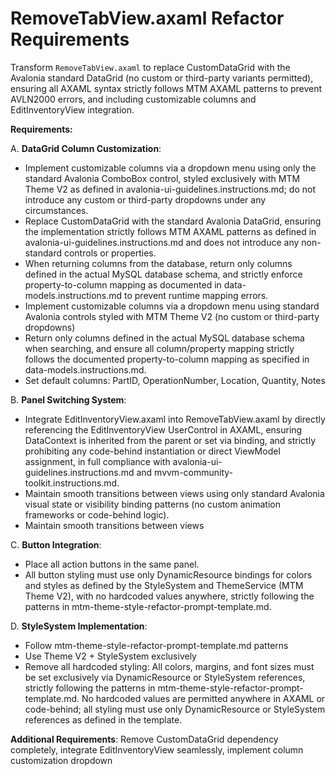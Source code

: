 # RemoveTabView.axaml Refactor Requirements

Transform `RemoveTabView.axaml` to replace CustomDataGrid with the Avalonia standard DataGrid (no custom or third-party variants permitted), ensuring all AXAML syntax strictly follows MTM AXAML patterns to prevent AVLN2000 errors, and including customizable columns and EditInventoryView integration.

**Requirements:**

A. **DataGrid Column Customization**:

- Implement customizable columns via a dropdown menu using only the standard Avalonia ComboBox control, styled exclusively with MTM Theme V2 as defined in avalonia-ui-guidelines.instructions.md; do not introduce any custom or third-party dropdowns under any circumstances.
- Replace CustomDataGrid with the standard Avalonia DataGrid, ensuring the implementation strictly follows MTM AXAML patterns as defined in avalonia-ui-guidelines.instructions.md and does not introduce any non-standard controls or properties.
- When returning columns from the database, return only columns defined in the actual MySQL database schema, and strictly enforce property-to-column mapping as documented in data-models.instructions.md to prevent runtime mapping errors.
- Implement customizable columns via a dropdown menu using standard Avalonia controls styled with MTM Theme V2 (no custom or third-party dropdowns)
- Return only columns defined in the actual MySQL database schema when searching, and ensure all column/property mapping strictly follows the documented property-to-column mapping as specified in data-models.instructions.md.
- Set default columns: PartID, OperationNumber, Location, Quantity, Notes

B. **Panel Switching System**:

- Integrate EditInventoryView.axaml into RemoveTabView.axaml by directly referencing the EditInventoryView UserControl in AXAML, ensuring DataContext is inherited from the parent or set via binding, and strictly prohibiting any code-behind instantiation or direct ViewModel assignment, in full compliance with avalonia-ui-guidelines.instructions.md and mvvm-community-toolkit.instructions.md.
- Maintain smooth transitions between views using only standard Avalonia visual state or visibility binding patterns (no custom animation frameworks or code-behind logic).
- Maintain smooth transitions between views

C. **Button Integration**:

- Place all action buttons in the same panel.
- All button styling must use only DynamicResource bindings for colors and styles as defined by the StyleSystem and ThemeService (MTM Theme V2), with no hardcoded values anywhere, strictly following the patterns in mtm-theme-style-refactor-prompt-template.md.

D. **StyleSystem Implementation**:

- Follow mtm-theme-style-refactor-prompt-template.md patterns
- Use Theme V2 + StyleSystem exclusively
- Remove all hardcoded styling: All colors, margins, and font sizes must be set exclusively via DynamicResource or StyleSystem references, strictly following the patterns in mtm-theme-style-refactor-prompt-template.md. No hardcoded values are permitted anywhere in AXAML or code-behind; all styling must use only DynamicResource or StyleSystem references as defined in the template.

**Additional Requirements**: Remove CustomDataGrid dependency completely, integrate EditInventoryView seamlessly, implement column customization dropdown
